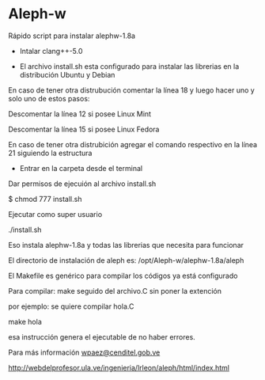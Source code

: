 # Aleph-w
Rápido script para instalar alephw-1.8a

- Intalar clang++-5.0

- El archivo install.sh esta configurado para instalar las librerias en la distribución Ubuntu y Debian

En caso de tener otra distrubución comentar la línea 18 y luego hacer uno y solo uno de estos pasos:

Descomentar la línea 12 si posee Linux Mint

Descomentar la línea 15 si posee Linux Fedora

En caso de tener otra distrubición agregar el comando respectivo en la línea 21 siguiendo la estructura

- Entrar en la carpeta desde el terminal

Dar permisos de ejecuión al archivo install.sh

$ chmod 777 install.sh

Ejecutar como super usuario

./install.sh

Eso instala alephw-1.8a y todas las librerias que necesita para funcionar

El directorio de instalación de aleph es: /opt/Aleph-w/alephw-1.8a/aleph

El Makefile es genérico para compilar los códigos ya está configurado

Para compilar: make seguido del archivo.C sin poner la extención

por ejemplo: se quiere compilar hola.C

make hola

esa instrucción genera el ejecutable de no haber errores.

Para más información wpaez@cenditel.gob.ve

http://webdelprofesor.ula.ve/ingenieria/lrleon/aleph/html/index.html
